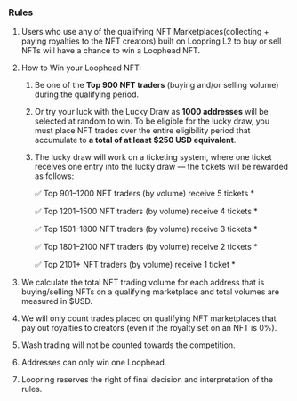 
### Rules


1) Users who use any of the qualifying NFT Marketplaces(collecting + paying royalties to the NFT creators) built on Loopring L2 to buy or sell NFTs will have a chance to win a Loophead NFT. 

2) How to Win your Loophead NFT:

   1. Be one of the  **Top 900 NFT traders** (buying and/or selling volume) during the qualifying period.
   2. Or try your luck with the Lucky Draw as **1000 addresses** will be selected at random to win. To be eligible for the lucky draw, you must place NFT trades over the entire eligibility period that accumulate to **a total of at least $250 USD equivalent**.
   3. The lucky draw will work on a ticketing system, where one ticket receives one entry into the lucky draw — the tickets will be rewarded as follows:
      
      ✅ Top 901–1200 NFT traders (by volume) receive 5 tickets *
      
      ✅ Top 1201–1500 NFT traders (by volume) receive 4 tickets *
      
      ✅ Top 1501–1800 NFT traders (by volume) receive 3 tickets *
      
      ✅ Top 1801–2100 NFT traders (by volume) receive 2 tickets *
      
      ✅ Top 2101+ NFT traders (by volume) receive 1 ticket *

3) We calculate the total NFT trading volume for each address that is buying/selling NFTs on a qualifying marketplace and total volumes are measured in $USD.

4) We will only count trades placed on qualifying NFT marketplaces that pay out royalties to creators (even if the royalty set on an NFT is 0%).

5) Wash trading will not be counted towards the competition.

6) Addresses can only win one Loophead.

7) Loopring reserves the right of final decision and interpretation of the rules.

